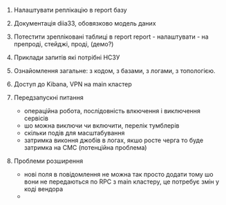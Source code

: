 
1. Налаштувати реплікацію в report базу
2. Документація diia33, обовязково модель даних
3. Потестити зрепліковані таблиці в report report - налаштувати - на препроді, стейджі, проді, (демо?)
4. Приклади запитів які потрібні НСЗУ
5. Ознайомлення загальне: з кодом, з базами, з логами, з топологією.
6. Доступ до Kibana, VPN на main кластер
7. Передзапускні питання

   * операційна робота, послідовність влкючення і виключення сервісів
   * шо можна виключи чи включити, перелік тумблерів
   * скільки подів для масштабування
   * затримка виконня джобів в логах, якшо росте черга то буде затримка на СМС (потенційна проблема)

8. Проблеми розширення

   * нові поля в повідомлення не можна так просто додати тому шо вони не передаються по RPC з main кластеру, це потребує змін у коді вендора
   * 
